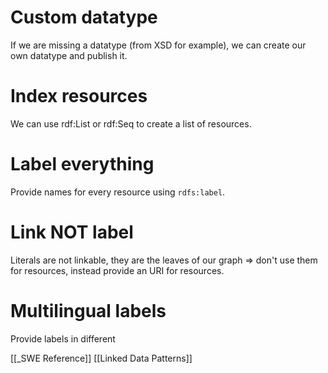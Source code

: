 # Custom datatype
If we are missing a datatype (from XSD for example), we can create our own datatype and publish it.

# Index resources
We can use rdf:List or rdf:Seq to create a list of resources.

# Label everything
Provide names for every resource using `rdfs:label`.

# Link NOT label
Literals are not linkable, they are the leaves of our graph => don't use them for resources, instead provide an URI for resources.

# Multilingual labels
Provide labels in different 

[[_SWE Reference]]
[[Linked Data Patterns]]